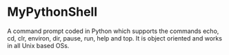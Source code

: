 # MyPythonShell
A command prompt coded in Python which supports the commands echo, cd, clr, environ, dir, pause, run, help and top. It is object oriented and works in all Unix based OSs. 
